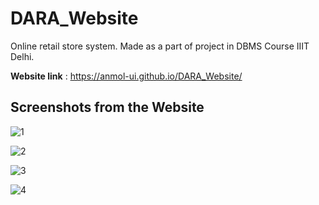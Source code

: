 # DARA_Website
Online retail store system. Made as a part of project in DBMS Course IIIT Delhi.


**Website link** : https://anmol-ui.github.io/DARA_Website/


## Screenshots from the Website
![1](https://user-images.githubusercontent.com/73958690/163970262-2073ecd5-ff48-4f45-bcd9-e1cb589fd958.jpg)

![2](https://user-images.githubusercontent.com/73958690/163970281-302b1dc8-e997-4277-9306-483f7fb61522.jpg)

![3](https://user-images.githubusercontent.com/73958690/163970298-7bc85b22-e271-43ce-9822-47984d66a8bf.jpg)

![4](https://user-images.githubusercontent.com/73958690/163970309-7f0b8e8d-c79f-4d47-82c1-da33f4063264.jpg)
